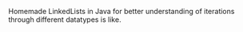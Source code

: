 Homemade LinkedLists in Java for better understanding of iterations through different datatypes is like. 

